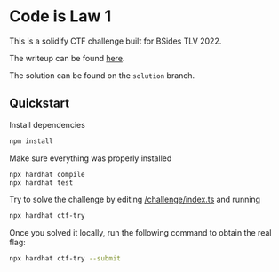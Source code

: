 # Code is Law 1

This is a solidify CTF challenge built for BSides TLV 2022.

The writeup can be found [here](https://medium.com/@patternrecognizer/solidity-ctf-writeup-code-is-law-1-465428bf4bd5).

The solution can be found on the `solution` branch.

## Quickstart

Install dependencies
```bash
npm install
```

Make sure everything was properly installed
```bash
npx hardhat compile
npx hardhat test
```

Try to solve the challenge by editing [/challenge/index.ts](./challenge/index.ts) and running

```bash
npx hardhat ctf-try
```

Once you solved it locally, run the following command to obtain the real flag:

```bash
npx hardhat ctf-try --submit
```
